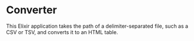 Converter
=========

This Elixir application takes the path of a delimiter-separated file, such as a CSV or TSV, and converts it to an HTML table.
